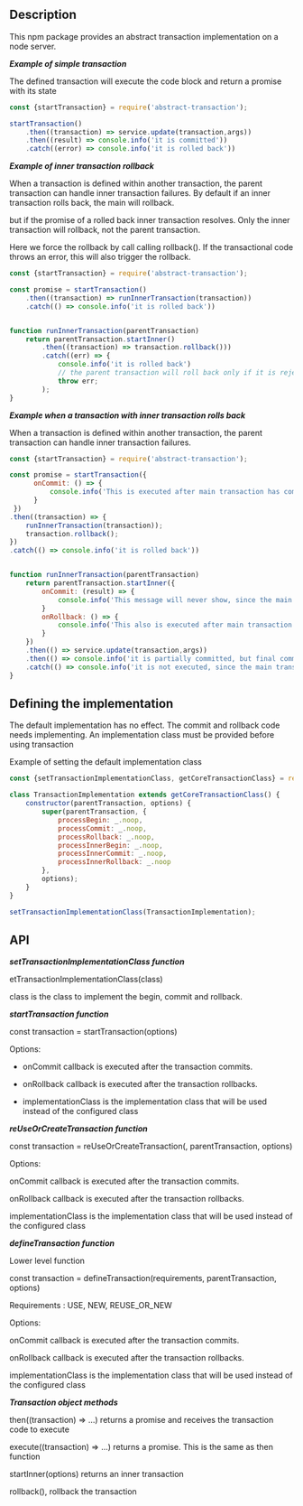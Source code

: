 

## Description

This npm package provides an abstract transaction implementation on a node server.

___Example of simple transaction___

The defined transaction will execute the code block and return a promise with its state

```javascript
const {startTransaction} = require('abstract-transaction');

startTransaction()
    .then((transaction) => service.update(transaction,args))
    .then((result) => console.info('it is committed'))
    .catch((error) => console.info('it is rolled back'))
```


___Example of inner transaction rollback___

When a transaction is defined within another transaction, the parent transaction can handle inner transaction failures.
By default if an inner transaction rolls back, the main will rollback.

but if the promise of a rolled back inner transaction resolves. Only the inner transaction will rollback, not the parent transaction.

Here we force the rollback by call calling rollback().
If the transactional code throws an error, this will also trigger the rollback.


```javascript
const {startTransaction} = require('abstract-transaction');

const promise = startTransaction()
    .then((transaction) => runInnerTransaction(transaction))
    .catch(() => console.info('it is rolled back'))


function runInnerTransaction(parentTransaction)
    return parentTransaction.startInner()
        .then((transaction) => transaction.rollback()))
        .catch((err) => {
            console.info('it is rolled back')
            // the parent transaction will roll back only if it is rejected or thrown.
            throw err;
        );
}
```

___Example when a transaction with inner transaction rolls back___

When a transaction is defined within another transaction, the parent transaction can handle inner transaction failures.

```javascript
const {startTransaction} = require('abstract-transaction');

const promise = startTransaction({
      onCommit: () => { 
          console.info('This is executed after main transaction has committed');
      }
 })
.then((transaction) => {
    runInnerTransaction(transaction));
    transaction.rollback();
})
.catch(() => console.info('it is rolled back'))


function runInnerTransaction(parentTransaction)
    return parentTransaction.startInner({
        onCommit: (result) => { 
            console.info('This message will never show, since the main transaction has rolled back');
        }
        onRollback: () => { 
            console.info('This also is executed after main transaction has rolled back');
        }
    })
    .then(() => service.update(transaction,args))
    .then(() => console.info('it is partially committed, but final commit only happens if the main transaction commits'))
    .catch(() => console.info('it is not executed, since the main transaction failed, not the inner one'))
}
```

## Defining the implementation 
The default implementation has no effect. The commit and rollback code needs implementing.
An implementation class must be provided before using transaction

Example of setting the default implementation class

```javascript
const {setTransactionImplementationClass, getCoreTransactionClass} = require('abstract-transaction');

class TransactionImplementation extends getCoreTransactionClass() {
    constructor(parentTransaction, options) {
        super(parentTransaction, {
            processBegin: _.noop,
            processCommit: _.noop,
            processRollback: _.noop,
            processInnerBegin: _.noop,
            processInnerCommit: _.noop,
            processInnerRollback: _.noop
        },
        options);
    }
}

setTransactionImplementationClass(TransactionImplementation);
```


## API

___setTransactionImplementationClass function___

etTransactionImplementationClass(class)

class is the class to implement the begin, commit and rollback.


___startTransaction function___

const transaction = startTransaction(options)

Options: 

- onCommit callback is executed after the transaction commits.

- onRollback callback is executed after the transaction rollbacks.

- implementationClass is the implementation class that will be used instead of the configured class


___reUseOrCreateTransaction function___

const transaction = reUseOrCreateTransaction(, parentTransaction, options)

Options: 

onCommit callback is executed after the transaction commits.

onRollback callback is executed after the transaction rollbacks.

implementationClass is the implementation class that will be used instead of the configured class


___defineTransaction function___

Lower level function

const transaction = defineTransaction(requirements, parentTransaction, options)

Requirements : USE, NEW, REUSE_OR_NEW

Options: 

onCommit callback is executed after the transaction commits.

onRollback callback is executed after the transaction rollbacks.

implementationClass is the implementation class that will be used instead of the configured class


___Transaction object methods___

then((transaction) => ...) returns a promise and receives the transaction code to execute

execute((transaction) => ...) returns a promise. This is the same as then function

startInner(options) returns an inner transaction

rollback(), rollback the transaction

